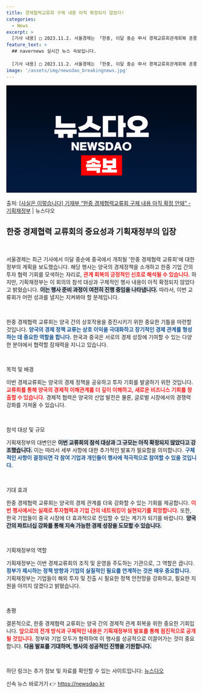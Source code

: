 ```yaml
---
title: 경제협력교류회 구체 내용 아직 확정되지 않았다!
categories:
  - News
excerpt: >
  [기사 내용] □ 2023.11.2. 서울경제는 「한중, 이달 중순 中서 경제교류회관계회복 훈풍」 기사에서 …
feature_text: >
  ## navernews 실시간 뉴스 속보입니다.

  [기사 내용] □ 2023.11.2. 서울경제는 「한중, 이달 중순 中서 경제교류회관계회복 훈풍」 기사에서 …
image: '/assets/img/newsdao_breakingnews.jpg'
---
```


![뉴스다오 속보](/assets/img/newsdao_breakingnews.jpg)

<p>출처: <a href="https://newsdao.kr/2415" rel="dofollow">[사실은 이렇습니다] 기재부 “한중 경제협력교류회 구체 내용 아직 확정 안돼” - 기획재정부</a> | 뉴스다오</p>

<h2 data-ke-size="size26">한중 경제협력 교류회의 중요성과 기획재정부의 입장</h2>

<p data-ke-size="size16">&nbsp;</p>

서울경제는 최근 기사에서 이달 중순에 중국에서 개최될 '한중 경제협력 교류회'에 대한 정부의 계획을 보도했습니다. 해당 행사는 양국의 경제정책을 소개하고 한중 기업 간의 투자 협력 기회를 모색하는 자리로, <b><span style="color: #ee2323;">관계 회복의 긍정적인 신호로 해석될 수 있습니다.</span></b> 하지만, 기획재정부는 이 회의의 참석 대상과 구체적인 행사 내용이 아직 확정되지 않았다고 밝혔습니다. <b><span style="background-color: #21538527;">이는 행사 준비 과정이 여전히 진행 중임을 나타냅니다.</span></b> 따라서, 이번 교류회가 어떤 성과를 낼지는 지켜봐야 할 문제입니다. 

<p data-ke-size="size16">&nbsp;</p>

한중 경제협력 교류회는 양국 간의 상호작용을 증진시키기 위한 중요한 기틀을 마련할 것입니다. <b><span style="color: #1a5490;">양국의 경제 정책 교류는 상호 이익을 극대화하고 장기적인 경제 관계를 형성하는 데 중요한 역할을 합니다.</span></b> 한국과 중국은 서로의 경제 성장에 기여할 수 있는 다양한 분야에서 협력할 잠재력을 지니고 있습니다.

<p data-ke-size="size16">&nbsp;</p>

목적 및 배경

이번 경제교류회는 양국의 경제 정책을 공유하고 투자 기회를 발굴하기 위한 것입니다. <b><span style="color: #ee2323;">교류회를 통해 양국의 경제적 이해관계를 더 깊이 이해하고, 새로운 비즈니스 기회를 창출할 수 있습니다.</span></b> 경제적 협력은 양국의 산업 발전은 물론, 글로벌 시장에서의 경쟁력 강화를 가져올 수 있습니다. 

<p data-ke-size="size16">&nbsp;</p>

참석 대상 및 규모

기획재정부의 대변인은 <b><span style="background-color: #21538527;">이번 교류회의 참석 대상과 그 규모는 아직 확정되지 않았다고 강조했습니다.</span></b> 이는 따라서 세부 사항에 대한 추가적인 발표가 필요함을 의미합니다. <b><span style="color: #1a5490;">구체적인 사항이 결정되면 각 참여 기업과 개인들이 행사에 적극적으로 참여할 수 있을 것입니다.</span></b> 

<p data-ke-size="size16">&nbsp;</p>

기대 효과

한중 경제협력 교류회는 양국의 경제 관계를 더욱 강화할 수 있는 기회를 제공합니다. <b><span style="color: #ee2323;">이번 행사에서는 실제로 투자협력과 기업 간의 네트워킹이 실현되기를 희망합니다.</span></b> 또한, 한국 기업들이 중국 시장에 더 효과적으로 진입할 수 있는 계기가 되기를 바랍니다. <b><span style="background-color: #21538527;">양국 간의 파트너십 강화를 통해 지속 가능한 경제 성장을 도모할 수 있습니다.</span></b> 

<p data-ke-size="size16">&nbsp;</p>

기획재정부의 역할

기획재정부는 이번 경제교류회의 조직 및 운영을 주도하는 기관으로, 그 역할은 큽니다. <b><span style="color: #1a5490;">정부가 제시하는 정책 방향과 기업의 실질적인 필요를 연계하는 것은 매우 중요합니다.</span></b> 기획재정부는 기업들이 해외 투자 및 진출 시 필요한 정책 안전망을 강화하고, 필요한 지원을 아끼지 않겠다고 밝혔습니다. 

<p data-ke-size="size16">&nbsp;</p>

총평

결론적으로, 한중 경제협력 교류회는 양국 간의 경제적 관계 회복을 위한 중요한 기회입니다. <b><span style="color: #ee2323;">앞으로의 전개 방식과 구체적인 내용은 기획재정부의 발표를 통해 점진적으로 공개될 것입니다.</span></b> 정부와 기업 모두가 협력하여 이 행사를 성공적으로 이끌어가는 것이 중요합니다. <b><span style="background-color: #21538527;">다음 발표를 기대하며, 행사의 성공적인 진행을 기원합니다.</span></b>

<p data-ke-size="size16">&nbsp;</p>

하단 링크는 추가 정보 및 자료를 확인할 수 있는 사이트입니다: <a href="https://newsdao.kr/2415" target="_blank">뉴스다오</a> 

신속 뉴스 바로가기 👉 <a href="https://newsdao.kr" rel="dofollow">https://newsdao.kr</a>


